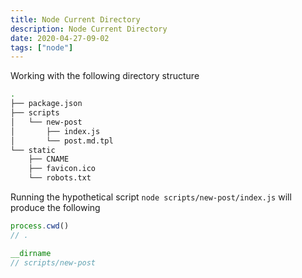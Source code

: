 ```yaml
---
title: Node Current Directory
description: Node Current Directory
date: 2020-04-27-09-02
tags: ["node"]
---
```


Working with the following directory structure

```bash
.
├── package.json
├── scripts
│   └── new-post
│       ├── index.js
│       └── post.md.tpl
└── static
    ├── CNAME
    ├── favicon.ico
    └── robots.txt
```

Running the hypothetical script `node scripts/new-post/index.js` will produce the following

```js
process.cwd()
// .

__dirname
// scripts/new-post
```
